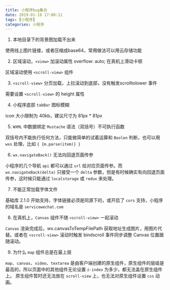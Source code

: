```yaml
---
title: 小程序bug集合
date: 2019-01-18 17:00:11
tags: [小程序]
categories: 小程序
---
```


1. 本地目录下的背景图加载不出来

使用线上图片链接，或者压缩成base64，常用做法可以用云存储功能

2. 区域滚动，`<view>` 加滚动属性 overflow: auto; 在真机上滑动卡顿

区域滚动使用 `<scroll-view>` 组件

3. `<scroll-view>` 分页加载，上拉滚动到底部，没有触发scrolltolower 事件

需要设置 `<scroll-view>` 的 height 属性

4. 小程序底部 `tabBar` 图标模糊

icon 大小限制为 40kb，建议尺寸为 81px * 81px

5. `WXML` 中数据绑定 `Mustache` 语法（双括号）不可执行函数

双括号内不能执行任何方法，只能做简单的试着运算和 `Boolen` 判断，也可以用 `wxs` 处理，比如 `{ {m.parse(item)} }`

6. `wx.navigateBack()` 无法向回退页面传参

小程序的几个导航 `api` 都可以通过 `url` 给对应页面传参。而 `wx.navigateBack(delta)` 只接受一个 `delta` 参数，但是有时候确实有向回退页面传参，这时候只能通过 `localstorage` 或 `redux` 来处理。

7. 不能正常加载字体文件

基础库 2.1.0 开始支持，字体链接必须是同源下的，或开启了 `cors` 支持，小程序的域名是 `servicewechat.com`

8. 在真机上，`Canvas` 组件不随 `<scroll-view>` 一起滚动

`Canvas` 渲染完成后，wx.canvasToTempFilePath 获取地址生成图片，用图片代替。或者在 `<scroll-view>` 滚动时触发 bindscroll 事件同步调整 Canvas 位置跟随滚动。

9. 为什么 `map` 组件总是在最上层

`map`、`canvas`、`video`、`textarea` 是由客户端创建的原生组件，原生组件的层级是最高的，所以页面中的其他组件无论设置 `z-index` 为多少，都无法盖在原生组件上。 原生组件暂时还无法放在 `scroll-view` 上，也无法对原生组件设置 `css` 动画。